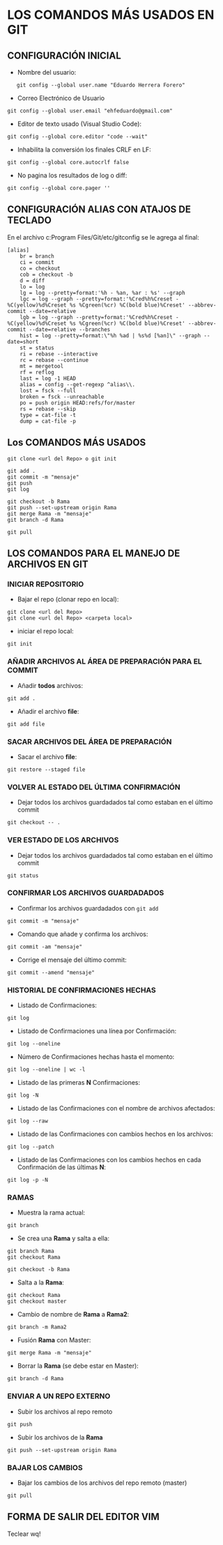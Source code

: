 # LOS COMANDOS MÁS USADOS EN GIT

## CONFIGURACIÓN INICIAL

- Nombre del usuario:

```ssh
   git config --global user.name "Eduardo Herrera Forero"
```

- Correo Electrónico de Usuario

```ssh
git config --global user.email "ehfeduardo@gmail.com"
```

- Editor de texto usado (Visual Studio Code):

```ssh
git config --global core.editor "code --wait"
```

- Inhabilita la conversión los finales CRLF en LF:

```ssh
git config --global core.autocrlf false
```

- No pagina los resultados de log o diff:

```ssh
git config --global core.pager ''
```

## CONFIGURACIÓN ALIAS CON ATAJOS DE TECLADO

En el archivo c:Program Files/Git/etc/gitconfig se le agrega al final:

```ssh
[alias]
    br = branch
    ci = commit
    co = checkout
    cob = checkout -b
    d = diff
    lo = log
    lg = log --pretty=format:'%h - %an, %ar : %s' --graph
    lgc = log --graph --pretty=format:'%Cred%h%Creset -%C(yellow)%d%Creset %s %Cgreen(%cr) %C(bold blue)%Creset' --abbrev-commit --date=relative
    lgb = log --graph --pretty=format:'%Cred%h%Creset -%C(yellow)%d%Creset %s %Cgreen(%cr) %C(bold blue)%Creset' --abbrev-commit --date=relative --branches
    hist = log --pretty=format:\"%h %ad | %s%d [%an]\" --graph --date=short
    st = status
    ri = rebase --interactive
    rc = rebase --continue
    mt = mergetool
    rf = reflog
    last = log -1 HEAD
    alias = config --get-regexp ^alias\\.
    lost = fsck --full
    broken = fsck --unreachable
    po = push origin HEAD:refs/for/master
    rs = rebase --skip
    type = cat-file -t
    dump = cat-file -p
```

## Los COMANDOS MÁS USADOS

```ssh
git clone <url del Repo> o git init

git add .
git commit -m "mensaje"
git push
git log

git checkout -b Rama
git push --set-upstream origin Rama
git merge Rama -m "mensaje"
git branch -d Rama

git pull
```

## LOS COMANDOS PARA EL MANEJO DE ARCHIVOS EN GIT

### INICIAR REPOSITORIO

- Bajar el repo (clonar repo en local):

```ssh
git clone <url del Repo>
git clone <url del Repo> <carpeta local>
```

- iniciar el repo local:

```ssh
git init
```

### AÑADIR ARCHIVOS AL ÁREA DE PREPARACIÓN PARA EL COMMIT

- Añadir **todos** archivos:

```ssh
git add .
```

- Añadir el archivo **file**:

```ssh
git add file
```

### SACAR ARCHIVOS DEL ÁREA DE PREPARACIÓN

- Sacar el archivo **file**:

```ssh
git restore --staged file
```

### VOLVER AL ESTADO DEL ÚLTIMA CONFIRMACIÓN

- Dejar todos los archivos guardadados tal como estaban en el último commit

```ssh
git checkout -- .
```

### VER ESTADO DE LOS ARCHIVOS

- Dejar todos los archivos guardadados tal como estaban en el último commit

```ssh
git status
```

### CONFIRMAR LOS ARCHIVOS GUARDADADOS

- Confirmar los archivos guardadados con `git add`

```ssh
git commit -m "mensaje"
```

- Comando que añade y confirma los archivos:

```ssh
git commit -am "mensaje"
```

- Corrige el mensaje del último commit:

```ssh
git commit --amend "mensaje"
```

### HISTORIAL DE CONFIRMACIONES HECHAS

- Listado de Confirmaciones:

```ssh
git log
```

- Listado de Confirmaciones una línea por Confirmación:

```ssh
git log --oneline
```

- Número de Confirmaciones hechas hasta el momento:

```ssh
git log --oneline | wc -l
```

- Listado de las primeras **N** Confirmaciones:

```ssh
git log -N
```

- Listado de las Confirmaciones con el nombre de archivos afectados:

```ssh
git log --raw
```

- Listado de las Confirmaciones con cambios hechos en los archivos:

```ssh
git log --patch
```

- Listado de las Confirmaciones con los cambios hechos en cada Confirmación de las últimas **N**:

```ssh
git log -p -N
```

### RAMAS

- Muestra la rama actual:

```ssh
git branch
```

- Se crea una **Rama** y salta a ella:

```ssh
git branch Rama
git checkout Rama
```

```ssh
git checkout -b Rama
```

- Salta a la **Rama**:

```ssh
git checkout Rama
git checkout master

```

- Cambio de nombre de **Rama** a **Rama2**:

```ssh
git branch -m Rama2
```

- Fusión **Rama** con Master:

```ssh
git merge Rama -m "mensaje"
```

- Borrar la **Rama** (se debe estar en Master):

```ssh
git branch -d Rama
```

### ENVIAR A UN REPO EXTERNO

- Subir los archivos al repo remoto

```ssh
git push
```

- Subir los archivos de la **Rama**

```ssh
git push --set-upstream origin Rama
```

### BAJAR LOS CAMBIOS

- Bajar los cambios de los archivos del repo remoto (master)

```ssh
git pull
```

## FORMA DE SALIR DEL EDITOR VIM

Teclear <esc> wq!
